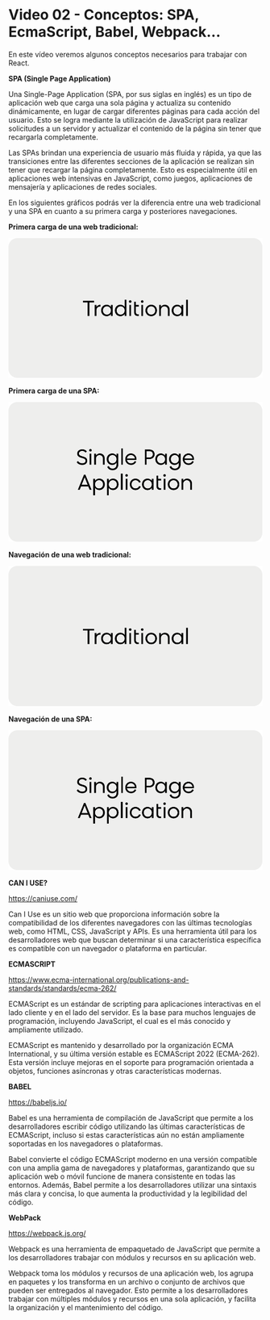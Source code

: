 # Video 02 - Conceptos: SPA, EcmaScript, Babel, Webpack...

En este vídeo veremos algunos conceptos necesarios para trabajar con React.

**SPA (Single Page Application)**

Una Single-Page Application (SPA, por sus siglas en inglés) es un tipo de aplicación web que carga una sola página y actualiza su contenido dinámicamente, en lugar de cargar diferentes páginas para cada acción del usuario. Esto se logra mediante la utilización de JavaScript para realizar solicitudes a un servidor y actualizar el contenido de la página sin tener que recargarla completamente.

Las SPAs brindan una experiencia de usuario más fluida y rápida, ya que las transiciones entre las diferentes secciones de la aplicación se realizan sin tener que recargar la página completamente. Esto es especialmente útil en aplicaciones web intensivas en JavaScript, como juegos, aplicaciones de mensajería y aplicaciones de redes sociales.

En los siguientes gráficos podrás ver la diferencia entre una web tradicional y una SPA en cuanto a su primera carga y posteriores navegaciones.

**Primera carga de una web tradicional:**

![1.gif](/docs/assets/1.gif)

**Primera carga de una SPA:**

![2.gif](/docs/assets/2.gif)

**Navegación de una web tradicional:**

![3.gif](/docs/assets/3.gif)

**Navegación de una SPA:**

![4.gif](/docs/assets/4.gif)

**CAN I USE?**

<https://caniuse.com/>

Can I Use es un sitio web que proporciona información sobre la compatibilidad de los diferentes navegadores con las últimas tecnologías web, como HTML, CSS, JavaScript y APIs. Es una herramienta útil para los desarrolladores web que buscan determinar si una característica específica es compatible con un navegador o plataforma en particular.

**ECMASCRIPT**

<https://www.ecma-international.org/publications-and-standards/standards/ecma-262/>

ECMAScript es un estándar de scripting para aplicaciones interactivas en el lado cliente y en el lado del servidor. Es la base para muchos lenguajes de programación, incluyendo JavaScript, el cual es el más conocido y ampliamente utilizado.

ECMAScript es mantenido y desarrollado por la organización ECMA International, y su última versión estable es ECMAScript 2022 (ECMA-262). Esta versión incluye mejoras en el soporte para programación orientada a objetos, funciones asíncronas y otras características modernas.

**BABEL**

<https://babeljs.io/>

Babel es una herramienta de compilación de JavaScript que permite a los desarrolladores escribir código utilizando las últimas características de ECMAScript, incluso si estas características aún no están ampliamente soportadas en los navegadores o plataformas.

Babel convierte el código ECMAScript moderno en una versión compatible con una amplia gama de navegadores y plataformas, garantizando que su aplicación web o móvil funcione de manera consistente en todas las entornos. Además, Babel permite a los desarrolladores utilizar una sintaxis más clara y concisa, lo que aumenta la productividad y la legibilidad del código.

**WebPack**

<https://webpack.js.org/>

Webpack es una herramienta de empaquetado de JavaScript que permite a los desarrolladores trabajar con módulos y recursos en su aplicación web.

Webpack toma los módulos y recursos de una aplicación web, los agrupa en paquetes y los transforma en un archivo o conjunto de archivos que pueden ser entregados al navegador. Esto permite a los desarrolladores trabajar con múltiples módulos y recursos en una sola aplicación, y facilita la organización y el mantenimiento del código.
